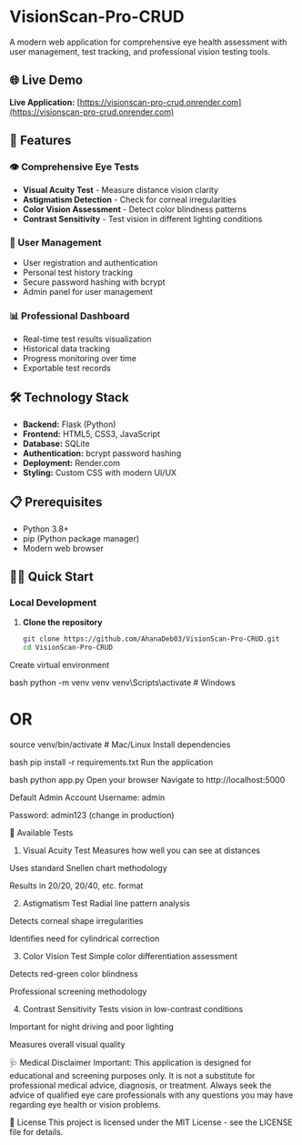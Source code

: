 ﻿# VisionScan-Pro-CRUD
A modern web application for comprehensive eye health assessment with user management, test tracking, and professional vision testing tools.

## 🌐 Live Demo

**Live Application:** [https://visionscan-pro-crud.onrender.com](https://visionscan-pro-crud.onrender.com)

## 🚀 Features

### 👁️ Comprehensive Eye Tests
- **Visual Acuity Test** - Measure distance vision clarity
- **Astigmatism Detection** - Check for corneal irregularities  
- **Color Vision Assessment** - Detect color blindness patterns
- **Contrast Sensitivity** - Test vision in different lighting conditions

### 👤 User Management
- User registration and authentication
- Personal test history tracking
- Secure password hashing with bcrypt
- Admin panel for user management

### 📊 Professional Dashboard
- Real-time test results visualization
- Historical data tracking
- Progress monitoring over time
- Exportable test records

## 🛠️ Technology Stack

- **Backend:** Flask (Python)
- **Frontend:** HTML5, CSS3, JavaScript
- **Database:** SQLite
- **Authentication:** bcrypt password hashing
- **Deployment:** Render.com
- **Styling:** Custom CSS with modern UI/UX

## 📋 Prerequisites

- Python 3.8+
- pip (Python package manager)
- Modern web browser

## 🏃‍♂️ Quick Start

### Local Development

1. **Clone the repository**
   ```bash
   git clone https://github.com/AhanaDeb03/VisionScan-Pro-CRUD.git
   cd VisionScan-Pro-CRUD
Create virtual environment

bash
python -m venv venv
venv\Scripts\activate  # Windows
# OR
source venv/bin/activate  # Mac/Linux
Install dependencies

bash
pip install -r requirements.txt
Run the application

bash
python app.py
Open your browser
Navigate to http://localhost:5000

Default Admin Account
Username: admin

Password: admin123 (change in production)

🧪 Available Tests
1. Visual Acuity Test
Measures how well you can see at distances

Uses standard Snellen chart methodology

Results in 20/20, 20/40, etc. format

2. Astigmatism Test
Radial line pattern analysis

Detects corneal shape irregularities

Identifies need for cylindrical correction

3. Color Vision Test
Simple color differentiation assessment

Detects red-green color blindness

Professional screening methodology

4. Contrast Sensitivity
Tests vision in low-contrast conditions

Important for night driving and poor lighting

Measures overall visual quality


🩺 Medical Disclaimer
Important: This application is designed for educational and screening purposes only. It is not a substitute for professional medical advice, diagnosis, or treatment. Always seek the advice of qualified eye care professionals with any questions you may have regarding eye health or vision problems.


📄 License
This project is licensed under the MIT License - see the LICENSE file for details.





